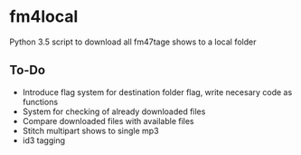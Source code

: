 # fm4local

Python 3.5 script to download all fm47tage shows to a local folder

## To-Do
* Introduce flag system for destination folder flag, write necesary code as functions
* System for checking of already downloaded files
* Compare downloaded files with available files
* Stitch multipart shows to single mp3
* id3 tagging

